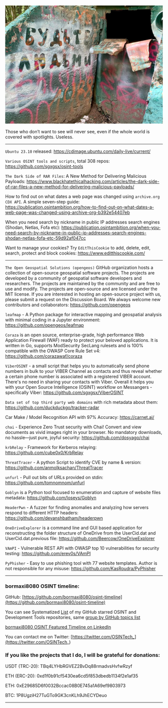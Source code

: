 ![alt text](img/25.jpg)

Those who don’t want to see will never see, even if the whole world is covered with spotlights. Useless.

----

```Ubuntu 23.10``` released: https://cdimage.ubuntu.com/daily-live/current/

```Various OSINT tools and scripts```, total 308 repos: https://github.com/sgxgsx/osint-tools

```The Dark Side of RAR Files```: A New Method for Delivering Malicious Payloads: https://www.blackhatethicalhacking.com/articles/the-dark-side-of-rar-files-a-new-method-for-delivering-malicious-payloads/

How to find out on what dates a web page was changed using ```archive.org CDX API```. A simple seven-step guide: https://publication.osintambition.org/how-to-find-out-on-what-dates-a-web-page-was-changed-using-archive-org-b392e54407eb

When you need search by nickname in public IP addresses search engines (Shodan, Netlas, Fofa etc): https://publication.osintambition.org/when-you-need-search-by-nickname-in-public-ip-addresses-search-engines-shodan-netlas-fofa-etc-59d92af047cc

Want to manage your cookies? Try ```EditThisCookie``` to add, delete, edit, search, protect and block cookies: https://www.editthiscookie.com/

----

```The Open Geospatial Solutions (opengeos)``` GitHub organization hosts a collection of open-source geospatial software projects. The projects are developed by a community of geospatial software developers and researchers. The projects are maintained by the community and are free to use and modify. The projects are open-source and are licensed under the MIT license. If you are interested in hosting an open-source project with us, please submit a request on the Discussion Board. We always welcome new contributors and collaborators: https://github.com/opengeos

```leafmap``` - A Python package for interactive mapping and geospatial analysis with minimal coding in a Jupyter environment: https://github.com/opengeos/leafmap

```Coraza``` is an open source, enterprise-grade, high performance Web Application Firewall (WAF) ready to protect your beloved applications. It is written in Go, supports ModSecurity SecLang rulesets and is 100% compatible with the OWASP Core Rule Set v4: https://github.com/corazawaf/coraza

```ViberOSINT``` - a small script that helps you to automatically send phone numbers in bulk to your VIBER Channel as contacts and thus reveal whether a certain phone number is associated with a registered VIBER account. There's no need in sharing your contacts with Viber. Overall it helps you with your Open Source Intelligence (OSINT) workflow on Messangers - specifically Viber: https://github.com/sgxgsx/ViberOSINT

```Data set of top third party web domains``` with rich metadata about them: https://github.com/duckduckgo/tracker-radar

Car Make / Model Recognition API with 97% Accuracy: https://carnet.ai/

```chai``` - Experience Zero Trust security with Chai! Convert and view documents as vivid images right in your browser. No mandatory downloads, no hassle—just pure, joyful security: https://github.com/dosyago/chai

```krbRelay``` - Framework for Kerberos relaying: https://github.com/cube0x0/KrbRelay

```ThreatTracer``` - A python Script to identify CVE by name & version: https://github.com/anmolksachan/ThreatTracer

```unfurl``` - Pull out bits of URLs provided on stdin: https://github.com/tomnomnom/unfurl

```Goblyn``` is a Python tool focused to enumeration and capture of website files metadata: https://github.com/loseys/Goblyn

```HeaderPwn``` - A fuzzer for finding anomalies and analyzing how servers respond to different HTTP headers: https://github.com/devanshbatham/headerpwn

```OneDriveExplorer``` is a command line and GUI based application for reconstructing the folder structure of OneDrive from the UserCid.dat and UserCid.dat.previous file: https://github.com/Beercow/OneDriveExplorer

```VAmPI``` - Vulnerable REST API with OWASP top 10 vulnerabilities for security testing: https://github.com/erev0s/VAmPI

```PyPhisher``` - Easy to use phishing tool with 77 website templates. Author is not responsible for any misuse: https://github.com/KasRoudra/PyPhisher

----
### bormaxi8080 OSINT timeline:

GitHub: [https://github.com/bormaxi8080/osint-timeline](https://github.com/bormaxi8080/osint-timeline)

You can see Systematized [List](https://github.com/bormaxi8080/github-starred-repos-builder/blob/main/starred_repos.md) of my GitHub starred OSINT and Development Tools repositories, same [group by GitHub topics list](https://github.com/bormaxi8080/starred)

[bormaxi8080 OSINT Featured Timeline on LinkedIn](https://www.linkedin.com/in/osintech/details/featured/)

You can contact me on Twitter: [https://twitter.com/OSINTech_](https://twitter.com/OSINTech_)
### If you like the projects that I do, I will be grateful for donations:

USDT (TRC-20): TBq4LYHbRGVEZ2BvDq88rmadvsHvfwRzyf

ETH (ERC-20): 0xd1f0b91cf5430ea6cd5f853dbedb1134f2e1af35

ETH: 0xE29685D6f0032Bccac08B0E745a1A69ef9803973

BTC: 1P8UgziH27TuGTo9GK3cnKLh9JhECYDeuo

----
